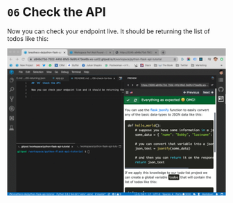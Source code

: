 # `06` Check the API

Now you can check your endpoint live.  It should be returning the list of todos like this:

![check live todos](../../../.learn/assets/return_todos.gif?raw=true)
